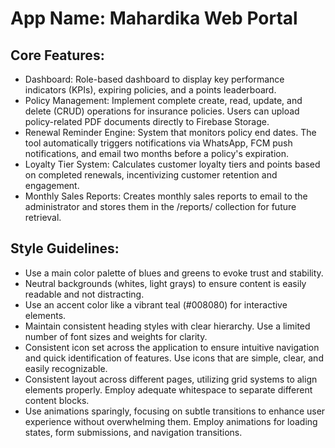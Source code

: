 # **App Name**: Mahardika Web Portal

## Core Features:

- Dashboard: Role-based dashboard to display key performance indicators (KPIs), expiring policies, and a points leaderboard.
- Policy Management: Implement complete create, read, update, and delete (CRUD) operations for insurance policies. Users can upload policy-related PDF documents directly to Firebase Storage.
- Renewal Reminder Engine: System that monitors policy end dates. The tool automatically triggers notifications via WhatsApp, FCM push notifications, and email two months before a policy's expiration.
- Loyalty Tier System: Calculates customer loyalty tiers and points based on completed renewals, incentivizing customer retention and engagement.
- Monthly Sales Reports: Creates monthly sales reports to email to the administrator and stores them in the /reports/ collection for future retrieval.

## Style Guidelines:

- Use a main color palette of blues and greens to evoke trust and stability.
- Neutral backgrounds (whites, light grays) to ensure content is easily readable and not distracting.
- Use an accent color like a vibrant teal (#008080) for interactive elements.
- Maintain consistent heading styles with clear hierarchy. Use a limited number of font sizes and weights for clarity.
- Consistent icon set across the application to ensure intuitive navigation and quick identification of features. Use icons that are simple, clear, and easily recognizable.
- Consistent layout across different pages, utilizing grid systems to align elements properly. Employ adequate whitespace to separate different content blocks.
- Use animations sparingly, focusing on subtle transitions to enhance user experience without overwhelming them. Employ animations for loading states, form submissions, and navigation transitions.